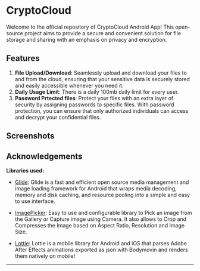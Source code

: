 
# CryptoCloud
Welcome to the official repository of CryptoCloud Android App! This open-source project aims to provide a secure and convenient solution for file storage and sharing with an emphasis on privacy and encryption.

## Features

1. **File Upload/Download**: Seamlessly upload and download your files to and from the cloud, ensuring that your sensitive data is securely stored and easily accessible whenever you need it.
2. **Daily Usage Limit**: There is a daily 100mb daily limit for every user.
3. **Password Prtected files**: Protect your files with an extra layer of security by assigning passwords to specific files. With password protection, you can ensure that only authorized individuals can access and decrypt your confidential files.

## Screenshots



## Acknowledgements

**Libraries used:**

- [Glide](https://github.com/bumptech/glide): Glide is a fast and efficient open source media management and image loading framework for Android that wraps media decoding, memory and disk caching, and resource pooling into a simple and easy to use interface.

- [ImagePicker](https://github.com/Dhaval2404/ImagePicker): Easy to use and configurable library to Pick an image from the Gallery or Capture image using Camera. It also allows to Crop and Compresses the Image based on Aspect Ratio, Resolution and Image Size.

- [Lottie](https://github.com/airbnb/lottie-android): Lottie is a mobile library for Android and iOS that parses Adobe After Effects animations exported as json with Bodymovin and renders them natively on mobile!


---

